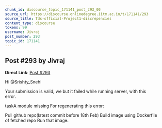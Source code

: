 ```yaml
---
chunk_id: discourse_topic_171141_post_293_00
source_url: https://discourse.onlinedegree.iitm.ac.in/t/171141/293
source_title: Tds-official-Project1-discrepencies
content_type: discourse
tokens: 99
username: Jivraj
post_number: 293
topic_id: 171141
---
```


## Post #293 by Jivraj

**Direct Link**: [Post #293](https://discourse.onlinedegree.iitm.ac.in/t/171141/293)

Hi @Srishty_Snehi

Your submission is valid, we but it failed while running server, with this error.

taskA module missing
For regenerating this error:

Pull github repo(latest commit before 18th Feb)
Build image using Dockerfile of fetched repo
Run that image.
